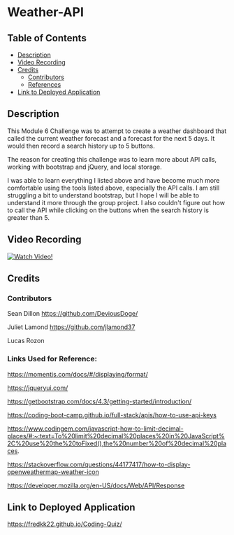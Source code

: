 # Weather-API

## Table of Contents
  - [Description](#description)
  - [Video Recording](#video-recording)
  - [Credits](#credits)
    - [Contributors](#contributors)
    - [References](#links-used-for-reference)
  - [Link to Deployed Application](#link-to-deployed-application)

## Description

This Module 6 Challenge was to attempt to create a weather dashboard that called the current weather forecast and a forecast for the next 5 days. It would then record a search history up to 5 buttons.

The reason for creating this challenge was to learn more about API calls, working with bootstrap and jQuery, and local storage.

I was able to learn everything I listed above and have become much more comfortable using the tools listed above, especially the API calls. I am still struggling a bit to understand bootstrap, but I hope I will be able to understand it more through the group project. I also couldn't figure out how to call the API while clicking on the buttons when the search history is greater than 5.

## Video Recording

[![Watch Video!](https://img.youtube.com/vi/Ywfn6z3bves/maxresdefault.jpg)](https://youtu.be/Ywfn6z3bves)

## Credits

### Contributors

Sean Dillon https://github.com/DeviousDoge/

Juliet Lamond https://github.com/jlamond37

Lucas Rozon

### Links Used for Reference:

https://momentjs.com/docs/#/displaying/format/

https://jqueryui.com/

https://getbootstrap.com/docs/4.3/getting-started/introduction/

https://coding-boot-camp.github.io/full-stack/apis/how-to-use-api-keys

https://www.codingem.com/javascript-how-to-limit-decimal-places/#:~:text=To%20limit%20decimal%20places%20in%20JavaScript%2C%20use%20the%20toFixed(),the%20number%20of%20decimal%20places.

https://stackoverflow.com/questions/44177417/how-to-display-openweathermap-weather-icon

https://developer.mozilla.org/en-US/docs/Web/API/Response

## Link to Deployed Application

https://fredkk22.github.io/Coding-Quiz/